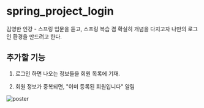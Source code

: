 # spring_project_login
김영한 인강 - 스프링 입문을 듣고, 스프링 복습 겸 확실히 개념을 다지고자 나만의 로그인 환경을 만드려고 한다. 


## 추가할 기능 

1. 로그인 하면 나오는 정보들을 회원 목록에 기재.

2. 회원 정보가 중복되면, "이미 등록된 회원입니다" 알림

![poster](./image.png)
